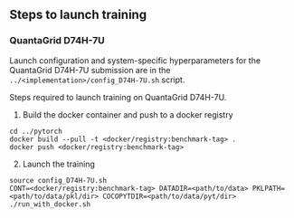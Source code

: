 ## Steps to launch training

### QuantaGrid D74H-7U

Launch configuration and system-specific hyperparameters for the QuantaGrid D74H-7U
submission are in the `../<implementation>/config_D74H-7U.sh` script.

Steps required to launch training on QuantaGrid D74H-7U.

1. Build the docker container and push to a docker registry

```
cd ../pytorch
docker build --pull -t <docker/registry:benchmark-tag> .
docker push <docker/registry:benchmark-tag>
```

2. Launch the training
```
source config_D74H-7U.sh 
CONT=<docker/registry:benchmark-tag> DATADIR=<path/to/data> PKLPATH=<path/to/data/pkl/dir> COCOPYTDIR=<path/to/data/pyt/dir> ./run_with_docker.sh
